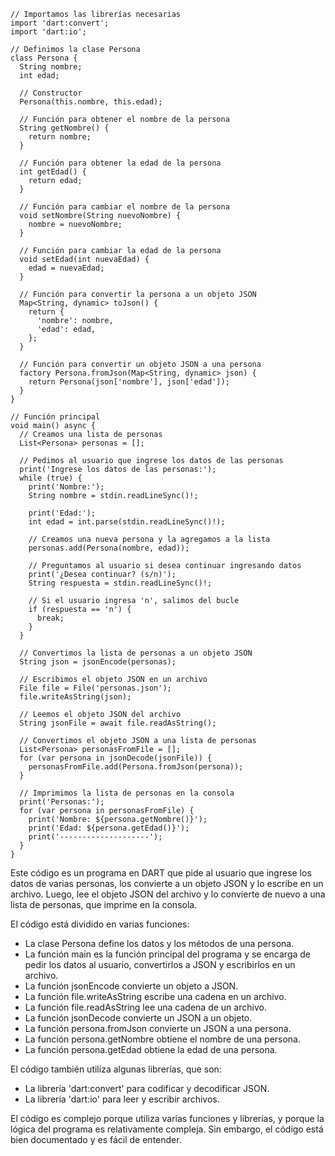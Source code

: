 ```
// Importamos las librerías necesarias
import 'dart:convert';
import 'dart:io';

// Definimos la clase Persona
class Persona {
  String nombre;
  int edad;

  // Constructor
  Persona(this.nombre, this.edad);

  // Función para obtener el nombre de la persona
  String getNombre() {
    return nombre;
  }

  // Función para obtener la edad de la persona
  int getEdad() {
    return edad;
  }

  // Función para cambiar el nombre de la persona
  void setNombre(String nuevoNombre) {
    nombre = nuevoNombre;
  }

  // Función para cambiar la edad de la persona
  void setEdad(int nuevaEdad) {
    edad = nuevaEdad;
  }

  // Función para convertir la persona a un objeto JSON
  Map<String, dynamic> toJson() {
    return {
      'nombre': nombre,
      'edad': edad,
    };
  }

  // Función para convertir un objeto JSON a una persona
  factory Persona.fromJson(Map<String, dynamic> json) {
    return Persona(json['nombre'], json['edad']);
  }
}

// Función principal
void main() async {
  // Creamos una lista de personas
  List<Persona> personas = [];

  // Pedimos al usuario que ingrese los datos de las personas
  print('Ingrese los datos de las personas:');
  while (true) {
    print('Nombre:');
    String nombre = stdin.readLineSync()!;

    print('Edad:');
    int edad = int.parse(stdin.readLineSync()!);

    // Creamos una nueva persona y la agregamos a la lista
    personas.add(Persona(nombre, edad));

    // Preguntamos al usuario si desea continuar ingresando datos
    print('¿Desea continuar? (s/n)');
    String respuesta = stdin.readLineSync()!;

    // Si el usuario ingresa 'n', salimos del bucle
    if (respuesta == 'n') {
      break;
    }
  }

  // Convertimos la lista de personas a un objeto JSON
  String json = jsonEncode(personas);

  // Escribimos el objeto JSON en un archivo
  File file = File('personas.json');
  file.writeAsString(json);

  // Leemos el objeto JSON del archivo
  String jsonFile = await file.readAsString();

  // Convertimos el objeto JSON a una lista de personas
  List<Persona> personasFromFile = [];
  for (var persona in jsonDecode(jsonFile)) {
    personasFromFile.add(Persona.fromJson(persona));
  }

  // Imprimimos la lista de personas en la consola
  print('Personas:');
  for (var persona in personasFromFile) {
    print('Nombre: ${persona.getNombre()}');
    print('Edad: ${persona.getEdad()}');
    print('--------------------');
  }
}
```

Este código es un programa en DART que pide al usuario que ingrese los datos de varias personas, los convierte a un objeto JSON y lo escribe en un archivo. Luego, lee el objeto JSON del archivo y lo convierte de nuevo a una lista de personas, que imprime en la consola.

El código está dividido en varias funciones:

* La clase Persona define los datos y los métodos de una persona.
* La función main es la función principal del programa y se encarga de pedir los datos al usuario, convertirlos a JSON y escribirlos en un archivo.
* La función jsonEncode convierte un objeto a JSON.
* La función file.writeAsString escribe una cadena en un archivo.
* La función file.readAsString lee una cadena de un archivo.
* La función jsonDecode convierte un JSON a un objeto.
* La función persona.fromJson convierte un JSON a una persona.
* La función persona.getNombre obtiene el nombre de una persona.
* La función persona.getEdad obtiene la edad de una persona.

El código también utiliza algunas librerías, que son:

* La librería 'dart:convert' para codificar y decodificar JSON.
* La librería 'dart:io' para leer y escribir archivos.

El código es complejo porque utiliza varias funciones y librerías, y porque la lógica del programa es relativamente compleja. Sin embargo, el código está bien documentado y es fácil de entender.
